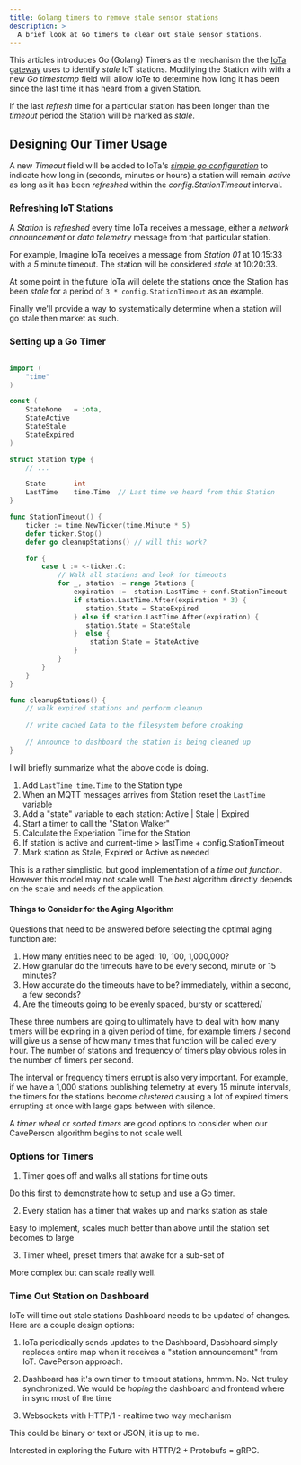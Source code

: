 ```yaml
---
title: Golang timers to remove stale sensor stations
description: >
  A brief look at Go timers to clear out stale sensor stations.
---
```


This articles introduces Go (Golang) Timers as the mechanism the the
[IoTa gateway](https://github.com/rustyeddy/iota) uses to identify
_stale_ IoT stations. Modifying the Station with with a new _Go
timestamp_ field will allow IoTe to determine how long it has been
since the last time it has heard from a given Station.

If the last _refresh_ time for a particular station has been longer
than the _timeout_ period the Station will be marked as _stale_.

## Designing Our Timer Usage

A new _Timeout_ field will be added to IoTa's 
[_simple go configuration_](http://rustyeddy.com/notes/go-configuration) 
to indicate how long in (seconds, minutes or hours) a station will
remain _active_ as long as it has been _refreshed_ within the
_config.StationTimeout_ interval.

### Refreshing IoT Stations

A _Station_ is _refreshed_ every time IoTa receives a message, either
a _network announcement_ or _data telemetry_ message from that
particular station. 

For example, Imagine IoTa receives a message from _Station 01_ at
10:15:33 with a _5_ minute timeout. The station will be considered
_stale_ at 10:20:33.

At some point in the future IoTa will delete the stations once the
Station has been _stale_ for a period of ```3 *
config.StationTimeout``` as an example.

Finally we'll provide a way to systematically determine when a station
will go stale then market as such.

### Setting up a Go Timer

```go

import (
    "time"
)

const (
    StateNone   = iota,
    StateActive
    StateStale
    StateExpired
)

struct Station type {
    // ... 

    State       int
    LastTime    time.Time  // Last time we heard from this Station
}

func StationTimeout() {
    ticker := time.NewTicker(time.Minute * 5)
    defer ticker.Stop()
    defer go cleanupStations() // will this work?

	for {
		case t := <-ticker.C:
            // Walk all stations and look for timeouts
            for _, station := range Stations {
                expiration :=  station.LastTime + conf.StationTimeout
                if station.LastTime.After(expiration * 3) { 
                   station.State = StateExpired
                } else if station.LastTime.After(expiration) {
                   station.State = StateStale 
                }  else {
                    station.State = StateActive
                }
            }
		}
	}
}

func cleanupStations() {
    // walk expired stations and perform cleanup
    
    // write cached Data to the filesystem before croaking
    
    // Announce to dashboard the station is being cleaned up
}

```

I will briefly summarize what the above code is doing. 

1. Add ```LastTime time.Time``` to the Station type
2. When an MQTT messages arrives from Station reset the ```LastTime```
   variable
3. Add a "state" variable to each station: Active | Stale | Expired
4. Start a timer to call the "Station Walker"
5. Calculate the Experiation Time for the Station
5. If station is active and  current-time > lastTime + config.StationTimeout 
6. Mark station as Stale, Expired or Active as needed

This is a rather simplistic, but good implementation of a _time out
function_. However this model may not scale well. The _best_ algorithm
directly depends on the scale and needs of the application.

#### Things to Consider for the Aging Algorithm

Questions that need to be answered before selecting the optimal aging
function are: 

1. How many entities need to be aged: 10, 100, 1,000,000?
2. How granular do the timeouts have to be every second, minute or 15
   minutes? 
3. How accurate do the timeouts have to be? immediately, within a
   second, a few seconds? 
4. Are the timeouts going to be evenly spaced, bursty or scattered/

These three numbers are going to ultimately have to deal with how many
timers will be expiring in a given period of time, for example timers
/ second will give us a sense of how many times that function will be
called every hour. The number of stations and frequency of timers play
obvious roles in the number of timers per second.

The interval or frequency timers errupt is also very important. For
example, if we have a 1,000 stations publishing telemetry at every 15
minute intervals, the timers for the stations become _clustered_
causing a lot of expired timers errupting at once with large gaps
between with silence.

A _timer wheel_ or _sorted timers_ are good options to consider when
our CavePerson algorithm begins to not scale well.

### Options for Timers

1. Timer goes off and walks all stations for time outs

Do this first to demonstrate how to setup and use a Go timer.

2. Every station has a timer that wakes up and marks station as stale

Easy to implement, scales much better than above until the station set
becomes to large

3. Timer wheel, preset timers that awake for a sub-set of 

More complex but can scale really well.

### Time Out Station on Dashboard

IoTe will time out stale stations Dashboard needs to be updated of
changes. Here are a couple design options: 

1. IoTa periodically sends updates to the Dashboard, Dasbhoard simply
   replaces entire map when it receives a "station announcement" from
   IoT.  CavePerson approach.

2. Dashboard has it's own timer to timeout stations, hmmm. No. Not
   truley synchronized. We would be _hoping_ the dashboard and
   frontend where in sync most of the time

3. Websockets with HTTP/1 - realtime two way mechanism

This could be binary or text or JSON, it is up to me.

Interested in exploring the Future with HTTP/2 + Protobufs = gRPC.

